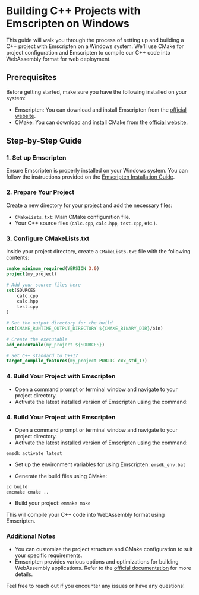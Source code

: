 # Building C++ Projects with Emscripten on Windows

This guide will walk you through the process of setting up and building a C++ project with Emscripten on a Windows system. We'll use CMake for project configuration and Emscripten to compile our C++ code into WebAssembly format for web deployment.

## Prerequisites

Before getting started, make sure you have the following installed on your system:

- Emscripten: You can download and install Emscripten from the [official website](https://emscripten.org/docs/getting_started/downloads.html).
- CMake: You can download and install CMake from the [official website](https://cmake.org/download/).

## Step-by-Step Guide

### 1. Set up Emscripten

Ensure Emscripten is properly installed on your Windows system. You can follow the instructions provided on the [Emscripten Installation Guide](https://emscripten.org/docs/getting_started/downloads.html).

### 2. Prepare Your Project

Create a new directory for your project and add the necessary files:

- `CMakeLists.txt`: Main CMake configuration file.
- Your C++ source files (`calc.cpp`, `calc.hpp`, `test.cpp`, etc.).

### 3. Configure CMakeLists.txt

Inside your project directory, create a `CMakeLists.txt` file with the following contents:

```cmake
cmake_minimum_required(VERSION 3.0)
project(my_project)

# Add your source files here
set(SOURCES
    calc.cpp
    calc.hpp
    test.cpp
)

# Set the output directory for the build
set(CMAKE_RUNTIME_OUTPUT_DIRECTORY ${CMAKE_BINARY_DIR}/bin)

# Create the executable
add_executable(my_project ${SOURCES})

# Set C++ standard to C++17
target_compile_features(my_project PUBLIC cxx_std_17)
```

### 4. Build Your Project with Emscripten

- Open a command prompt or terminal window and navigate to your project directory.
- Activate the latest installed version of Emscripten using the command:


### 4. Build Your Project with Emscripten

- Open a command prompt or terminal window and navigate to your project directory.
- Activate the latest installed version of Emscripten using the command:

`emsdk activate latest`


- Set up the environment variables for using Emscripten:
`emsdk_env.bat`



- Generate the build files using CMake:
```mkdir build
cd build
emcmake cmake ..
```


- Build your project:
`emmake make`



This will compile your C++ code into WebAssembly format using Emscripten.

### Additional Notes

- You can customize the project structure and CMake configuration to suit your specific requirements.
- Emscripten provides various options and optimizations for building WebAssembly applications. Refer to the [official documentation](https://emscripten.org/docs/) for more details.

Feel free to reach out if you encounter any issues or have any questions!





